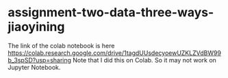 # assignment-two-data-three-ways-jiaoyining
The link of the colab notebook is here https://colab.research.google.com/drive/1tagdUUsdecyoewUZKLZVdBW99b_3spSD?usp=sharing
Note that I did this on Colab. So it may not work on Jupyter Notebook.

